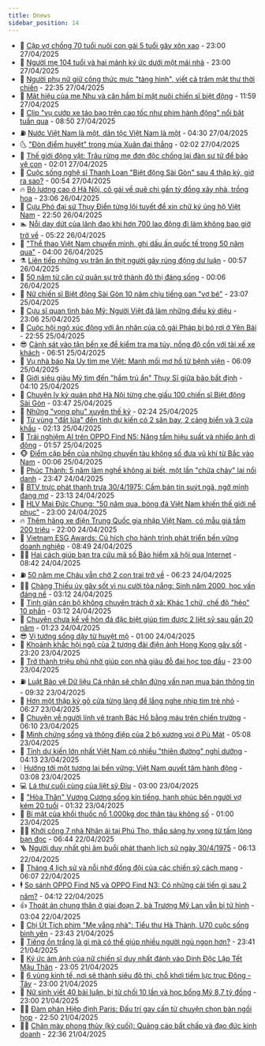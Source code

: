 ```yaml
---
title: Dnews
sidebar_position: 14
---
```


<!-- dantri-dnews:START -->
- 🤠 [Cặp vợ chồng 70 tuổi nuôi con gái 5 tuổi gây xôn xao](https://dantri.com.vn/giao-duc/cap-vo-chong-70-tuoi-nuoi-con-gai-5-tuoi-gay-xon-xao-20250427114547625.htm) - 23:00 27/04/2025
- 🌈 [Người mẹ 104 tuổi và hai mảnh ký ức dưới một mái nhà](https://dantri.com.vn/lao-dong-viec-lam/nguoi-me-104-tuoi-va-hai-manh-ky-uc-duoi-mot-mai-nha-20250424145045816.htm) - 23:00 27/04/2025
- 🐎 [Người phụ nữ giữ công thức mực &quot;tàng hình&quot;, viết cả trăm mật thư thời chiến](https://dantri.com.vn/doi-song/nguoi-phu-nu-giu-cong-thuc-muc-tang-hinh-viet-ca-tram-mat-thu-thoi-chien-20250416152931751.htm) - 22:35 27/04/2025
- 👹 [Mật hiệu của mẹ Nhu và căn hầm bí mật nuôi chiến sĩ biệt động](https://dantri.com.vn/xa-hoi/mat-hieu-cua-me-nhu-va-can-ham-bi-mat-nuoi-chien-si-biet-dong-20250423215119969.htm) - 11:59 27/04/2025
- 🫶 [Clip &quot;vụ cướp xe táo bạo trên cao tốc như phim hành động&quot; nổi bật tuần qua](https://dantri.com.vn/cong-nghe/clip-vu-cuop-xe-tao-bao-tren-cao-toc-nhu-phim-hanh-dong-noi-bat-tuan-qua-20250427153824812.htm) - 08:50 27/04/2025
- ⛽️ [Nước Việt Nam là một, dân tộc Việt Nam là một](https://dantri.com.vn/xa-hoi/nuoc-viet-nam-la-mot-dan-toc-viet-nam-la-mot-20250427102554834.htm) - 04:30 27/04/2025
- 🌜 [&quot;Đòn điểm huyệt&quot; trong mùa Xuân đại thắng](https://dantri.com.vn/xa-hoi/don-diem-huyet-trong-mua-xuan-dai-thang-20250426113945784.htm) - 02:02 27/04/2025
- 💪 [Thế giới động vật: Trâu rừng mẹ đơn độc chống lại đàn sư tử để bảo vệ con](https://dantri.com.vn/khoa-hoc/the-gioi-dong-vat-trau-rung-me-don-doc-chong-lai-dan-su-tu-de-bao-ve-con-20250427040339089.htm) - 02:01 27/04/2025
- 🎊 [Cuộc sống nghệ sĩ Thanh Loan &quot;Biệt động Sài Gòn&quot; sau 4 thập kỷ, giờ ra sao?](https://dantri.com.vn/giai-tri/cuoc-song-nghe-si-thanh-loan-biet-dong-sai-gon-sau-4-thap-ky-gio-ra-sao-20250427044738529.htm) - 00:54 27/04/2025
- 🔥 [Bỏ lương cao ở Hà Nội, cô gái về quê chi gần tỷ đồng xây nhà, trồng hoa](https://dantri.com.vn/doi-song/bo-luong-cao-o-ha-noi-co-gai-ve-que-chi-gan-ty-dong-xay-nha-trong-hoa-20250421182402983.htm) - 23:06 26/04/2025
- 👀 [Cựu Phó đại sứ Thụy Điển từng lội tuyết để xin chữ ký ủng hộ Việt Nam](https://dantri.com.vn/the-gioi/cuu-pho-dai-su-thuy-dien-tung-loi-tuyet-de-xin-chu-ky-ung-ho-viet-nam-20250424175700549.htm) - 22:50 26/04/2025
- 🏊 [Nỗi day dứt của lãnh đạo khi hơn 700 lao động đi làm không bao giờ trở về](https://dantri.com.vn/lao-dong-viec-lam/noi-day-dut-cua-lanh-dao-khi-hon-700-lao-dong-di-lam-khong-bao-gio-tro-ve-20250426112154007.htm) - 05:22 26/04/2025
- 🥸 [&quot;Thể thao Việt Nam chuyển mình, ghi dấu ấn quốc tế trong 50 năm qua&quot;](https://dantri.com.vn/the-thao/the-thao-viet-nam-chuyen-minh-ghi-dau-an-quoc-te-trong-50-nam-qua-20250425024310233.htm) - 04:00 26/04/2025
- ⚗️ [Liên tiếp những vụ trăn ăn thịt người gây rúng động dư luận](https://dantri.com.vn/khoa-hoc/lien-tiep-nhung-vu-tran-an-thit-nguoi-gay-rung-dong-du-luan-20250426025316353.htm) - 00:57 26/04/2025
- 🐲 [50 năm từ căn cứ quân sự trở thành đô thị đáng sống](https://dantri.com.vn/xa-hoi/50-nam-tu-can-cu-quan-su-tro-thanh-do-thi-dang-song-20250425204213095.htm) - 00:06 26/04/2025
- 🌁 [Nữ chiến sĩ Biệt động Sài Gòn 10 năm chịu tiếng oan &quot;vợ bé&quot;](https://dantri.com.vn/doi-song/nu-chien-si-biet-dong-sai-gon-10-nam-chiu-tieng-oan-vo-be-20250420173832805.htm) - 23:07 25/04/2025
- 🧐 [Cựu sĩ quan tình báo Mỹ: Người Việt đã làm những điều kỳ diệu](https://dantri.com.vn/the-gioi/cuu-si-quan-tinh-bao-my-nguoi-viet-da-lam-nhung-dieu-ky-dieu-20250424013534533.htm) - 23:06 25/04/2025
- 👹 [Cuộc hội ngộ xúc động với ân nhân của cô gái Pháp bị bỏ rơi ở Yên Bái](https://dantri.com.vn/doi-song/cuoc-hoi-ngo-xuc-dong-voi-an-nhan-cua-co-gai-phap-bi-bo-roi-o-yen-bai-20250425014519564.htm) - 22:55 25/04/2025
- 😎 [Cảnh sát vào tận bến xe để kiểm tra ma túy, nồng độ cồn với tài xế xe khách](https://dantri.com.vn/xa-hoi/canh-sat-vao-tan-ben-xe-de-kiem-tra-ma-tuy-nong-do-con-voi-tai-xe-xe-khach-20250425134127563.htm) - 06:51 25/04/2025
- 🤭 [Vụ nhà báo Na Uy tìm mẹ Việt: Manh mối mơ hồ từ bệnh viện](https://dantri.com.vn/doi-song/vu-nha-bao-na-uy-tim-me-viet-manh-moi-mo-ho-tu-benh-vien-20250425102135980.htm) - 06:09 25/04/2025
- 🦣 [Giới siêu giàu Mỹ tìm đến &quot;hầm trú ẩn&quot; Thụy Sĩ giữa bão bất định](https://dantri.com.vn/kinh-doanh/gioi-sieu-giau-my-tim-den-ham-tru-an-thuy-si-giua-bao-bat-dinh-20250420082844484.htm) - 04:10 25/04/2025
- 🙉 [Chuyện ly kỳ quán phở Hà Nội từng che giấu 100 chiến sĩ Biệt động Sài Gòn](https://dantri.com.vn/du-lich/chuyen-ly-ky-quan-pho-ha-noi-tung-che-giau-100-chien-si-biet-dong-sai-gon-20250424104647901.htm) - 03:47 25/04/2025
- 🗽 [Những &quot;vọng phu&quot; xuyên thế kỷ](https://dantri.com.vn/lao-dong-viec-lam/nhung-vong-phu-xuyen-the-ky-20250424115514847.htm) - 02:24 25/04/2025
- 🐻 [Từ vùng &quot;đất lửa&quot; đến tỉnh dự kiến có 2 sân bay, 2 cảng biển và 3 cửa khẩu](https://dantri.com.vn/xa-hoi/tu-vung-dat-lua-den-tinh-du-kien-co-2-san-bay-2-cang-bien-va-3-cua-khau-20250424174152968.htm) - 02:13 25/04/2025
- 🫣 [Trải nghiệm AI trên OPPO Find N5: Nâng tầm hiệu suất và nhiếp ảnh di động](https://dantri.com.vn/cong-nghe/trai-nghiem-ai-tren-oppo-find-n5-nang-tam-hieu-suat-va-nhiep-anh-di-dong-20250422145540590.htm) - 01:57 25/04/2025
- 🐵 [Điểm cập bến của những chuyến tàu không số đưa vũ khí từ Bắc vào Nam](https://dantri.com.vn/xa-hoi/diem-cap-ben-cua-nhung-chuyen-tau-khong-so-dua-vu-khi-tu-bac-vao-nam-20250424234443386.htm) - 00:06 25/04/2025
- 🥷 [Phúc Thành: 5 năm làm nghề không ai biết, một lần &quot;chữa cháy&quot; lại nổi danh](https://dantri.com.vn/cong-nghe/phuc-thanh-5-nam-lam-nghe-khong-ai-biet-mot-lan-chua-chay-lai-noi-danh-20250424135918569.htm) - 23:47 24/04/2025
- 🐻 [BTV trực phát thanh trưa 30/4/1975: Cầm bản tin suýt ngã, ngỡ mình đang mơ](https://dantri.com.vn/giai-tri/btv-truc-phat-thanh-trua-3041975-cam-ban-tin-suyt-nga-ngo-minh-dang-mo-20250424015602942.htm) - 23:13 24/04/2025
- 🥸 [HLV Mai Đức Chung: &quot;50 năm qua, bóng đá Việt Nam khiến thế giới nể phục&quot;](https://dantri.com.vn/the-thao/hlv-mai-duc-chung-50-nam-qua-bong-da-viet-nam-khien-the-gioi-ne-phuc-20250424020320117.htm) - 23:00 24/04/2025
- 🔥 [Thêm hãng xe điện Trung Quốc gia nhập Việt Nam, có mẫu giá tầm 200 triệu](https://dantri.com.vn/o-to-xe-may/them-hang-xe-dien-trung-quoc-gia-nhap-viet-nam-co-mau-gia-tam-200-trieu-20250424152957797.htm) - 22:00 24/04/2025
- 🥰 [Vietnam ESG Awards: Cú hích cho hành trình phát triển bền vững doanh nghiệp](https://dantri.com.vn/kinh-doanh/vietnam-esg-awards-cu-hich-cho-hanh-trinh-phat-trien-ben-vung-doanh-nghiep-20250424095547172.htm) - 08:49 24/04/2025
- 👨‍🏫 [Hai cách giúp bạn tra cứu mã số Bảo hiểm xã hội qua Internet](https://dantri.com.vn/cong-nghe/hai-cach-giup-ban-tra-cuu-ma-so-bao-hiem-xa-hoi-qua-internet-20250424153053346.htm) - 08:42 24/04/2025
- ⛽️ [50 năm mẹ Cháu vẫn chờ 2 con trai trở về](https://dantri.com.vn/xa-hoi/50-nam-me-chau-van-cho-2-con-trai-tro-ve-20250421115546950.htm) - 06:23 24/04/2025
- 🧑‍💻 [Chàng Thiếu úy gây sốt vì nụ cười tỏa nắng: Sinh năm 2000, học vấn đáng nể](https://dantri.com.vn/doi-song/chang-thieu-uy-gay-sot-vi-nu-cuoi-toa-nang-sinh-nam-2000-hoc-van-dang-ne-20250423144630420.htm) - 03:12 24/04/2025
- 💪 [Tinh giản cán bộ không chuyên trách ở xã: Khác 1 chữ, chế độ &quot;hẻo&quot; 10 phần](https://dantri.com.vn/noi-vu/tinh-gian-can-bo-khong-chuyen-trach-o-xa-khac-1-chu-che-do-heo-10-phan-20250424085414913.htm) - 03:12 24/04/2025
- 🔭 [Chuyện chưa kể về hòn đá đặc biệt giúp tìm được 2 liệt sỹ sau gần 20 năm](https://dantri.com.vn/lao-dong-viec-lam/chuyen-chua-ke-ve-hon-da-dac-biet-giup-tim-duoc-2-liet-sy-sau-gan-20-nam-20250421221230146.htm) - 01:23 24/04/2025
- 😎 [Vị tướng sống dậy từ huyệt mộ](https://dantri.com.vn/xa-hoi/vi-tuong-song-day-tu-huyet-mo-20250411121044173.htm) - 01:00 24/04/2025
- 🦩 [Khoảnh khắc hội ngộ của 2 tượng đài điện ảnh Hong Kong gây sốt](https://dantri.com.vn/giai-tri/khoanh-khac-hoi-ngo-cua-2-tuong-dai-dien-anh-hong-kong-gay-sot-20250423130402819.htm) - 23:20 23/04/2025
- 🐻 [Trở thành triệu phú nhờ giúp con nhà giàu đỗ đại học top đầu](https://dantri.com.vn/giao-duc/tro-thanh-trieu-phu-nho-giup-con-nha-giau-do-dai-hoc-top-dau-20250422212739816.htm) - 23:00 23/04/2025
- ⛽️ [Luật Bảo vệ Dữ liệu Cá nhân sẽ chặn đứng vấn nạn mua bán thông tin](https://dantri.com.vn/cong-nghe/luat-bao-ve-du-lieu-ca-nhan-se-chan-dung-van-nan-mua-ban-thong-tin-20250423161356499.htm) - 09:32 23/04/2025
- 📝 [Hơn một thập kỷ gõ cửa từng làng để lắng nghe nhịp tim trẻ nhỏ](https://dantri.com.vn/suc-khoe/hon-mot-thap-ky-go-cua-tung-lang-de-lang-nghe-nhip-tim-tre-nho-20250423102319896.htm) - 06:27 23/04/2025
- 💯 [Chuyện về người lính vẽ tranh Bác Hồ bằng máu trên chiến trường](https://dantri.com.vn/doi-song/chuyen-ve-nguoi-linh-ve-tranh-bac-ho-bang-mau-tren-chien-truong-20250422093040297.htm) - 06:10 23/04/2025
- 🤠 [Minh chứng sống và thông điệp của 2 bộ xương voi ở Pù Mát](https://dantri.com.vn/xa-hoi/minh-chung-song-va-thong-diep-cua-2-bo-xuong-voi-o-pu-mat-20250421111834356.htm) - 05:08 23/04/2025
- 🧐 [Tỉnh dự kiến lớn nhất Việt Nam có nhiều &quot;thiên đường&quot; nghỉ dưỡng](https://dantri.com.vn/du-lich/tinh-du-kien-lon-nhat-viet-nam-co-nhieu-thien-duong-nghi-duong-20250423090648947.htm) - 04:13 23/04/2025
- 🕯 [Hướng tới một tương lai bền vững: Việt Nam quyết tâm hành động](https://dantri.com.vn/kinh-doanh/huong-toi-mot-tuong-lai-ben-vung-viet-nam-quyet-tam-hanh-dong-20241123100504631.htm) - 03:08 23/04/2025
- 💻 [Lá thư cuối cùng của liệt sỹ Đỉu](https://dantri.com.vn/xa-hoi/la-thu-cuoi-cung-cua-liet-sy-diu-20250419180540257.htm) - 03:00 23/04/2025
- 🌋 [&quot;Hòa Thân&quot; Vương Cương sống kín tiếng, hạnh phúc bên người vợ kém 20 tuổi](https://dantri.com.vn/giai-tri/hoa-than-vuong-cuong-song-kin-tieng-hanh-phuc-ben-nguoi-vo-kem-20-tuoi-20250422111220109.htm) - 01:32 23/04/2025
- 🤖 [Bí mật của khối thuốc nổ 1.000kg dọc thân tàu không số](https://dantri.com.vn/xa-hoi/bi-mat-cua-khoi-thuoc-no-1000kg-doc-than-tau-khong-so-20250420174758552.htm) - 01:00 23/04/2025
- 🧑‍💻 [Khởi công 7 nhà Nhân ái tại Phú Thọ, thắp sáng hy vọng từ tấm lòng bạn đọc](https://dantri.com.vn/tam-long-nhan-ai/khoi-cong-7-nha-nhan-ai-tai-phu-tho-thap-sang-hy-vong-tu-tam-long-ban-doc-20250422121035761.htm) - 06:44 22/04/2025
- 🪜 [Người duy nhất ghi âm buổi phát thanh lịch sử ngày 30/4/1975](https://dantri.com.vn/xa-hoi/nguoi-duy-nhat-ghi-am-buoi-phat-thanh-lich-su-ngay-3041975-20250408095957703.htm) - 06:13 22/04/2025
- 🚀 [Tháng 4 lịch sử và nỗi nhớ đồng đội của các chiến sỹ cách mạng](https://dantri.com.vn/xa-hoi/thang-4-lich-su-va-noi-nho-dong-doi-cua-cac-chien-sy-cach-mang-20250421185231337.htm) - 06:07 22/04/2025
- 🕴 [So sánh OPPO Find N5 và OPPO Find N3: Có những cải tiến gì sau 2 năm?](https://dantri.com.vn/cong-nghe/so-sanh-oppo-find-n5-va-oppo-find-n3-co-nhung-cai-tien-gi-sau-2-nam-20250421182011387.htm) - 04:12 22/04/2025
- 👍 [Thoát án chung thân ở giai đoạn 2, bà Trương Mỹ Lan vẫn bị tử hình](https://dantri.com.vn/phap-luat/thoat-an-chung-than-o-giai-doan-2-ba-truong-my-lan-van-bi-tu-hinh-20250421151049112.htm) - 03:04 22/04/2025
- 🥳 [Chị Út Tịch phim &quot;Mẹ vắng nhà&quot;: Tiểu thư Hà Thành, U70 cuộc sống bình yên](https://dantri.com.vn/giai-tri/chi-ut-tich-phim-me-vang-nha-tieu-thu-ha-thanh-u70-cuoc-song-binh-yen-20250422030254228.htm) - 23:43 21/04/2025
- 🥳 [Tiếng ồn trắng là gì mà có thể giúp nhiều người ngủ ngon hơn?](https://dantri.com.vn/khoa-hoc/tieng-on-trang-la-gi-ma-co-the-giup-nhieu-nguoi-ngu-ngon-hon-20250422014759608.htm) - 23:41 21/04/2025
- 🦩 [Ký ức ám ảnh của nữ chiến sĩ duy nhất đánh vào Dinh Độc Lập Tết Mậu Thân](https://dantri.com.vn/doi-song/ky-uc-am-anh-cua-nu-chien-si-duy-nhat-danh-vao-dinh-doc-lap-tet-mau-than-20250417102238148.htm) - 23:05 21/04/2025
- 🗽 [6 vùng kinh tế, nơi sẽ thành siêu đô thị, chỗ khơi tiềm lực trục Đông - Tây](https://dantri.com.vn/noi-vu/6-vung-kinh-te-noi-se-thanh-sieu-do-thi-cho-khoi-tiem-luc-truc-dong-tay-20250421170950412.htm) - 23:00 21/04/2025
- 🤖 [Nữ sinh viết 40 bài luận, bị từ chối 10 lần và học bổng Mỹ 8,7 tỷ đồng](https://dantri.com.vn/giao-duc/nu-sinh-viet-40-bai-luan-bi-tu-choi-10-lan-va-hoc-bong-my-87-ty-dong-20250419233025834.htm) - 23:00 21/04/2025
- 🧑‍🏫 [Đàm phán Hiệp định Paris: Đấu trí gay cấn từ chuyện chọn bàn ngồi họp](https://dantri.com.vn/doi-song/dam-phan-hiep-dinh-paris-dau-tri-gay-can-tu-chuyen-chon-ban-ngoi-hop-20250421183827416.htm) - 22:50 21/04/2025
- 👨‍🏫 [Chân mày phong thủy &lpar;kỳ cuối&rpar;: Quảng cáo bất chấp và đạo đức kinh doanh](https://dantri.com.vn/phap-luat/chan-may-phong-thuy-ky-cuoi-quang-cao-bat-chap-va-dao-duc-kinh-doanh-20250417000410897.htm) - 22:36 21/04/2025<!-- dantri-dnews:END -->
